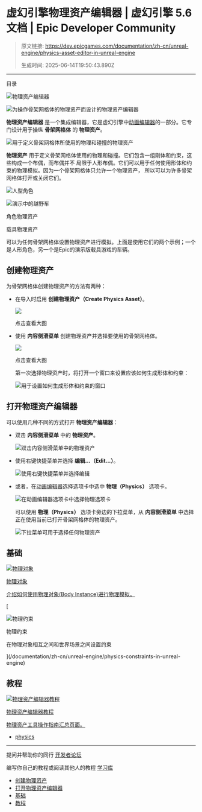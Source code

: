 # 虚幻引擎物理资产编辑器 | 虚幻引擎 5.6 文档 | Epic Developer Community

> 原文链接: https://dev.epicgames.com/documentation/zh-cn/unreal-engine/physics-asset-editor-in-unreal-engine
> 
> 生成时间: 2025-06-14T19:50:43.890Z

---

目录

![物理资产编辑器](https://dev.epicgames.com/community/api/documentation/image/5acf1e03-3ec4-4b5a-b5f0-889e71995744?resizing_type=fill&width=1920&height=335)

![为操作骨架网格体的物理资产而设计的物理资产编辑器](https://d1iv7db44yhgxn.cloudfront.net/documentation/images/d095ef03-4afa-4b57-8b37-ae9f881d355a/physics-asset-editor.png)

**物理资产编辑器** 是一个集成编辑器，它是虚幻引擎中[动画编辑器](/documentation/zh-cn/unreal-engine/animation-editors-in-unreal-engine)的一部分。它专门设计用于操纵 **骨架网格体** 的 **物理资产**。

![用于定义骨架网格体所使用的物理和碰撞的物理资产](https://d1iv7db44yhgxn.cloudfront.net/documentation/images/f1b2e454-24df-4459-aeb6-37b90b81bca5/physics-asset-content-drawer.png)

**物理资产** 用于定义骨架网格体使用的物理和碰撞。它们包含一组刚体和约束，这些构成一个布偶，而布偶并不 局限于人形布偶。它们可以用于任何使用形体和约束的物理模拟。因为一个骨架网格体只允许一个物理资产， 所以可以为许多骨架网格体打开或关闭它们。

![人型角色](https://d1iv7db44yhgxn.cloudfront.net/documentation/images/6111e286-1e88-4bb5-b79a-c5c355bb30ff/humanoid-physics-asset.png)

![演示中的越野车](https://d1iv7db44yhgxn.cloudfront.net/documentation/images/3781d0dc-6dc7-4338-8ae4-437ea55a1aad/vehicle-physics-asset.png)

角色物理资产

载具物理资产

可以为任何骨架网格体设置物理资产进行模拟。上面是使用它们的两个示例；一个是人形角色，另一个是Epic的演示版载具游戏的车辆。

## 创建物理资产

为骨架网格体创建物理资产的方法有两种：

-   在导入时启用 **创建物理资产（Create Physics Asset）**。
    
    [![](https://d1iv7db44yhgxn.cloudfront.net/documentation/images/4cf9fcc2-8073-454a-b745-f47375ef9524/import.png)](https://d1iv7db44yhgxn.cloudfront.net/documentation/images/4cf9fcc2-8073-454a-b745-f47375ef9524/import.png)
    
    点击查看大图
    
-   使用 **内容侧滑菜单** 创建物理资产并选择要使用的骨架网格体。
    
    [![](https://d1iv7db44yhgxn.cloudfront.net/documentation/images/091aa9d2-0484-47d3-b2c6-8fbfaf5f6641/create-physics-asset-content-drawer.png)](https://d1iv7db44yhgxn.cloudfront.net/documentation/images/091aa9d2-0484-47d3-b2c6-8fbfaf5f6641/create-physics-asset-content-drawer.png)
    
    点击查看大图
    
    第一次选择物理资产时，将打开一个窗口来设置应该如何生成形体和约束：
    
    ![用于设置如何生成形体和约束的窗口](https://d1iv7db44yhgxn.cloudfront.net/documentation/images/44068044-28f9-40ef-a025-9edae1935c51/physics-asset-generation-properties.png)

## 打开物理资产编辑器

可以使用几种不同的方式打开 **物理资产编辑器**：

-   双击 **内容侧滑菜单** 中的 **物理资产**。
    
    ![双击内容侧滑菜单中的物理资产](https://d1iv7db44yhgxn.cloudfront.net/documentation/images/43989e18-d648-462e-a076-db2d0819b3ac/open-from-content-drawer.png)
-   使用右键快捷菜单并选择 **编辑...（Edit...）**。
    
    ![使用右键快捷菜单并选择编辑](https://d1iv7db44yhgxn.cloudfront.net/documentation/images/20fbd778-62b3-46d7-a866-9d4b48296c68/right-click-open.png)
-   或者，在[动画编辑器](/documentation/zh-cn/unreal-engine/animation-editors-in-unreal-engine)选择选项卡中选中 **物理（Physics）** 选项卡。
    
    ![在动画编辑器选项卡中选择物理选项卡](https://d1iv7db44yhgxn.cloudfront.net/documentation/images/163d6129-a077-4c26-bcfb-2b809ff44889/physics-asset-editor-tab.png)
    
    可以使用 **物理（Physics）** 选项卡旁边的下拉菜单，从 **内容侧滑菜单** 中选择正在使用当前已打开骨架网格体的物理资产。
    
    ![下拉菜单可用于选择任何物理资产](https://d1iv7db44yhgxn.cloudfront.net/documentation/images/ee334e12-8090-4164-8eb5-0330b64cdc2b/physics-asset-selection-drop-down.png)

## 基础

[](/documentation/zh-cn/unreal-engine/physics-bodies-in-unreal-engine)

[![物理对象](https://d1iv7db44yhgxn.cloudfront.net/documentation/images/0c83e8a3-8b2a-44ed-9c19-c752db82a6a7/placeholder_topic.png)](/documentation/zh-cn/unreal-engine/physics-bodies-in-unreal-engine)

[物理对象](/documentation/zh-cn/unreal-engine/physics-bodies-in-unreal-engine)

[介绍如何使用物理对象(Body Instance)进行物理模拟。](/documentation/zh-cn/unreal-engine/physics-bodies-in-unreal-engine)

[

![物理约束](https://d1iv7db44yhgxn.cloudfront.net/documentation/images/fa231ef2-56be-45c9-845f-859ef696038d/physics-topic-image.png)

物理约束

在物理对象相互之间和世界场景之间设置约束





](/documentation/zh-cn/unreal-engine/physics-constraints-in-unreal-engine)

## 教程

[](/documentation/zh-cn/unreal-engine/physics-asset-editor-tutorial-directory-for-unreal-engine)

[![物理资产编辑器教程](https://d1iv7db44yhgxn.cloudfront.net/documentation/images/48626705-efaf-4dee-bf84-6e33c8f010b4/physics-topic-image.png)](/documentation/zh-cn/unreal-engine/physics-asset-editor-tutorial-directory-for-unreal-engine)

[物理资产编辑器教程](/documentation/zh-cn/unreal-engine/physics-asset-editor-tutorial-directory-for-unreal-engine)

[物理资产工具操作指南汇总页面。](/documentation/zh-cn/unreal-engine/physics-asset-editor-tutorial-directory-for-unreal-engine)

-   [physics](https://dev.epicgames.com/community/search?query=physics)

* * *

提问并帮助你的同行 [开发者论坛](https://forums.unrealengine.com/categories?tag=unreal-engine)

编写你自己的教程或阅读其他人的教程 [学习库](https://dev.epicgames.com/community/unreal-engine/learning)

-   [创建物理资产](/documentation/zh-cn/unreal-engine/physics-asset-editor-in-unreal-engine#%E5%88%9B%E5%BB%BA%E7%89%A9%E7%90%86%E8%B5%84%E4%BA%A7)
-   [打开物理资产编辑器](/documentation/zh-cn/unreal-engine/physics-asset-editor-in-unreal-engine#%E6%89%93%E5%BC%80%E7%89%A9%E7%90%86%E8%B5%84%E4%BA%A7%E7%BC%96%E8%BE%91%E5%99%A8)
-   [基础](/documentation/zh-cn/unreal-engine/physics-asset-editor-in-unreal-engine#%E5%9F%BA%E7%A1%80)
-   [教程](/documentation/zh-cn/unreal-engine/physics-asset-editor-in-unreal-engine#%E6%95%99%E7%A8%8B)
